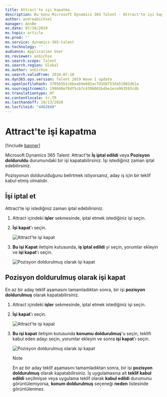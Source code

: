 ```yaml
---
title: Attract'te işi kapatma
description: Bu konu Microsoft Dynamics 365 Talent - Attract'te işi kapatma işlemi açıklanmaktadır.
author: andreabichsel
manager: AnnBe
ms.date: 07/10/2019
ms.topic: article
ms.prod: ''
ms.service: dynamics-365-talent
ms.technology: ''
audience: Application User
ms.reviewer: anbichse
ms.search.scope: Talent
ms.search.region: Global
ms.author: anbichse
ms.search.validFrom: 2010-07-10
ms.dyn365.ops.version: Talent 2019 Wave 1 update
ms.openlocfilehash: 3705b5b1c6beab9e602ac7d16bf53da51602d61a
ms.sourcegitcommit: 199848e78df5cb7c439b001bdbe1ece963593cdb
ms.translationtype: HT
ms.contentlocale: tr-TR
ms.lasthandoff: 10/13/2020
ms.locfileid: "4462849"
---
```

# <a name="close-a-job-in-attract"></a>Attract'te işi kapatma

[!include [banner](includes/banner.md)]

Microsoft Dynamics 365 Talent: Attract'te **İş iptal edildi** veya **Pozisyon dolduruldu** durumundaki bir işi kapatabilirsiniz. İşi istediğiniz zaman iptal edebilirsiniz.

Pozisyonun doldurulduğunu belirtmek istiyorsanız, aday iş için bir teklif kabul etmiş olmalıdır.

## <a name="cancel-a-job"></a>İşi iptal et

Attract'te işi istediğiniz zaman iptal edebilirsiniz.

1. Attract içindeki **işler** sekmesinde, iptal etmek istediğiniz işi seçin.

2. **İşi kapat**'ı seçin.

   ![Attract'te işi kapat](./media/attract-close-job.png)

3. **Bu işi Kapat** iletişim kutusunda, **iş iptal edildi** yi seçin, yorumlar ekleyin ve **işi kapat**'ı seçin.

   ![Pozisyon doldurulmuş olarak işi kapat](./media/attract-close-job-as-cancelled.png)

## <a name="close-a-job-as-position-filled"></a>Pozisyon doldurulmuş olarak işi kapat

En az bir aday teklif aşamasını tamamladıktan sonra, bir işi **pozisyon doldurulmuş** olarak kapatabilirsiniz.

1. Attract içindeki **işler** sekmesinde, iptal etmek istediğiniz işi seçin.

2. **İşi kapat**'ı seçin.

   ![Attract'te işi kapat](./media/attract-close-job.png)

3. **Bu işi kapat** iletişim kutusunda **konumu doldurulmuş**'u seçin, teklifi kabul eden adayı seçin, yorumlar ekleyin ve sonra **işi kapat**'ı seçin.

   ![Pozisyon doldurulmuş olarak işi kapat](./media/attract-close-job-as-position-filled.png)

   > [!NOTE]
   > En az bir aday teklif aşamasını tamamladıktan sonra, bir işi **pozisyon doldurulmuş** olarak kapatabilirsiniz. İş uygulamasına ait **teklif kabul edildi** seçilmişse veya uygulama teklif olarak **kabul edildi** durumunu görüntülemiyorsa, **konum doldurulmuş** seçeneği **neden** listesinde görüntülenmez.


